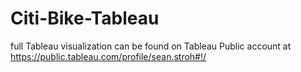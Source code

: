 # Citi-Bike-Tableau

full Tableau visualization can be found on Tableau Public account at https://public.tableau.com/profile/sean.stroh#!/
